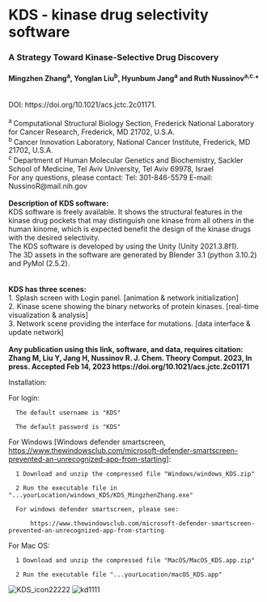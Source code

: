 # KDS - kinase drug selectivity software
### A Strategy Toward Kinase-Selective Drug Discovery 
#### Mingzhen Zhang<sup>a</sup>, Yonglan Liu<sup>b</sup>, Hyunbum Jang<sup>a</sup> and Ruth Nussinov<sup>a,c.</sup>*
<br>
DOI: https://doi.org/10.1021/acs.jctc.2c01171.<br>
<br>
<sup>a </sup>Computational Structural Biology Section, Frederick National Laboratory for Cancer Research, Frederick, MD 21702, U.S.A.<br>
<sup>b </sup>Cancer Innovation Laboratory, National Cancer Institute, Frederick, MD 21702, U.S.A.<br>
<sup>c </sup>Department of Human Molecular Genetics and Biochemistry, Sackler School of Medicine, Tel Aviv University, Tel Aviv 69978, Israel<br>
For any questions, please contact: Tel: 301-846-5579 E-mail: NussinoR@mail.nih.gov <br>
<br>
<strong>Description of KDS software:</strong><br>
KDS software is freely available. It shows the structural features in the kinase drug pockets that may distinguish one kinase from all others in the human kinome, which is expected benefit the design of the kinase drugs with the desired selectivity. <br>
The KDS software is developed by using the Unity (Unity 2021.3.8f1).<br> 
The 3D assets in the software are generated by Blender 3.1 (python 3.10.2) and PyMol (2.5.2).<br> 
<br><br>
<strong>KDS has three scenes:</strong><br>
  1. Splash screen with Login panel. [animation & network initialization] <br>
  2. Kinase scene showing the binary networks of protein kinases. [real-time visualization & analysis] <br>
  3. Network scene providing the interface for mutations. [data interface & update network]
<br><br>
<strong>Any publication using this link, software, and data, requires citation:</strong> <br>
<strong>Zhang M, Liu Y, Jang H, Nussinov R. J. Chem. Theory Comput. 2023, In press. Accepted Feb 14, 2023 https://doi.org/10.1021/acs.jctc.2c01171 </strong>

Installation:
  
  For login:
  
      The default username is "KDS"
  
      The default password is "KDS"
      
      
  For Windows [Windows defender smartscreen, 
  https://www.thewindowsclub.com/microsoft-defender-smartscreen-prevented-an-unrecognized-app-from-starting]:
  
      1 Download and unzip the compressed file "Windows/windows_KDS.zip"
      
      2 Run the executable file in "...yourLocation/windows_KDS/KDS_MingzhenZhang.exe"
      
      For windows defender smartscreen, please see:
      
          https://www.thewindowsclub.com/microsoft-defender-smartscreen-prevented-an-unrecognized-app-from-starting
 
  For Mac OS:
 
      1 Download and unzip the compressed file "MacOS/MacOS_KDS.app.zip" 
      
      2 Run the executable file "...yourLocation/macOS_KDS.app"

![KDS_icon22222](https://user-images.githubusercontent.com/113205192/190409493-3c912ce5-8b3b-4fcf-b7d0-d169617c9ce0.png)
![kd1111](https://user-images.githubusercontent.com/113205192/190409711-29cadacb-9611-4988-8946-4648a91db67d.JPG)



